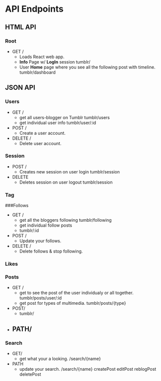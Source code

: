 # API Endpoints

## HTML API

### Root
 - GET /
    - Loads React web app.
    - **Info** Page w/ **LogIn** session
        tumblr/
    - User **Home** page where you see all the following post with timeline.
        tumblr/dashboard 

## JSON API

### Users
- GET /
    - get all users-blogger on Tumblr
        tumblr/users
    - get individual user info
        tumblr/user/:id 
- POST / 
    - Create a user account.
- DELETE /
    - Delete user account.

### Session
- POST /
    - Creates new session on user login
        tumblr/session
- DELETE 
    - Deletes session on user logout
        tumblr/session

<!-- userDashboard
userFollowing
userLikes -->

### Tag

###Follows
- GET /
    - get all the bloggers following
        tumblr/following
    - get individual follow posts
    - tumblr/:id
- POST / 
    - Update your follows.
- DELETE /
    - Delete follows & stop following.

### Likes

### Posts
 - GET / 
    - get to see the post of the user individualy or all together.
        tumblr/posts/user/:id
    - get post for types of multimedia.
        tumblr/posts/{type}
- POST/
    - tumblr/
- PATH/ 
    - 

### Search
 - GET/ 
    - get what your a looking.
    /search/{name}
- PATH
    - update your search.
    /search/{name}
createPost
editPost
reblogPost
deletePost
<!-- taggedPosts -->